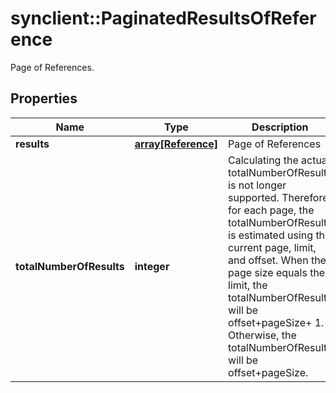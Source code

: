 # synclient::PaginatedResultsOfReference

Page of References.
## Properties
Name | Type | Description | Notes
------------ | ------------- | ------------- | -------------
**results** | [**array[Reference]**](Reference.md) | Page of References | [optional] 
**totalNumberOfResults** | **integer** | Calculating the actual totalNumberOfResults is not longer supported. Therefore, for each page, the totalNumberOfResults is estimated using the current page, limit, and offset. When the page size equals the limit, the totalNumberOfResults will be offset+pageSize+ 1. Otherwise, the totalNumberOfResults will be offset+pageSize.  | [optional] 


